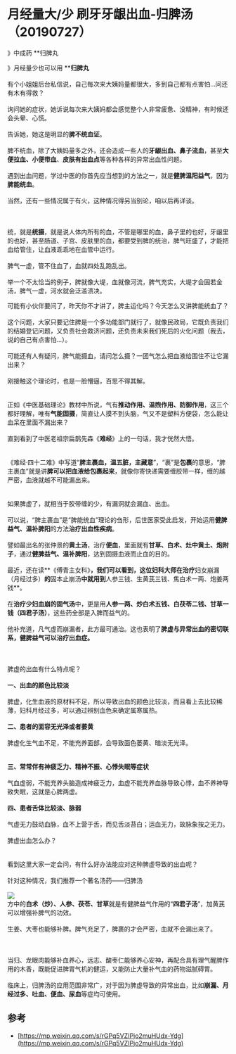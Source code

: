 # 月经量大/少 刷牙牙龈出血-归脾汤（20190727）

》中成药 **归脾丸

》月经量少也可以用 ****归脾丸**<br />
<br />有个小姐姐后台私信说，自己每次来大姨妈量都很大，多到自己都有点害怕...问还有木有得救？<br />
<br />询问她的症状，她诉说每次来大姨妈都会感觉整个人非常疲惫、没精神，有时候还会头晕、心慌。<br />
<br />告诉她，她这是明显的**脾不统血证**。<br />
<br />脾不统血，除了大姨妈量多之外，还会造成一些人的**牙龈出血、鼻子流血**，甚至**大便拉血、小便带血**、**皮肤有出血点**等各种各样的异常出血性问题。<br />
<br />遇到出血问题，学过中医的你首先应当想到的方法之一，就是**健脾温阳益气**，因为**脾能统血**。<br />
<br />当然，还有一些情况属于有火，这种情况得另当别论，咱以后再详谈。<br />
<br />
<br />
<br />统，就是**统摄**，就是说人体内所有的血，不管是哪里的血，鼻子里的也好，牙龈里的也好，甚至肠道、子宫、皮肤里的血，都要受到脾的统治，脾气旺盛了，才能把血给管住，让血液乖乖地在血管中运行。<br />
<br />脾气一虚，管不住血了，血就四处乱跑乱出。<br />
<br />举一个不太恰当的例子，脾就像大堤，血就像河流，脾气充实，大堤才会固若金汤，脾气一虚，河水就会泛滥溃决。

可能有小伙伴要问了，昨天你不才讲了，脾主运化吗？今天怎么又讲脾能统血了？<br />
<br />这个问题，大家只要记住脾是一个多功能部门就行了，就像民政局，它既负责我们的结婚登记问题，又负责社会救济问题，还负责未来我们死后的火化问题（我去，说的自己有点害怕...）。<br />
<br />可能还有人有疑问，脾气能摄血，请问怎么摄？一团气怎么把血液给围住不让它漏出来？<br />
<br />刚接触这个理论时，也是一脸懵逼，百思不得其解。<br />
<br />
<br />正如《中医基础理论》教材中所说，气有**推动作用、温煦作用、防御作用**，这三个都好理解，唯有**气能固摄**，简直让人摸不到头脑，气又不是塑料方便袋，怎么能让血呆在里面不漏出来？<br />
<br />直到看到了中医老祖宗扁鹊先森《**难经**》上的一句话，我才恍然大悟。<br />
<br />
<br />《难经·四十二难》中写道“**脾主裹血，温五脏，主藏意**”，“裹”是**包裹**的意思，“脾主裹血”就是讲**脾可以把血液给包裹起来**，就像你寄快递需要缠胶带一样，缠的越严密，血液就越不可能漏出来。<br />
<br />
<br />如果脾虚了，就相当于胶带缠的少，有漏洞就会漏血、出血。<br />
<br />可以说，“脾主裹血”是“脾能统血”理论的刍形，后世医家受此启发，开始运用**健脾益气、温补脾阳**的方法**治疗出血性疾病**。<br />
<br />譬如最出名的张仲景的**黄土汤**，治疗**便血**，里面就有**甘草、白术、灶中黄土、炮附子**，通过**健脾益气、温补脾阳**，达到固摄血液而止血的目的。<br />
<br />最近，还在读**《傅青主女科》**，我们可以看到，这位妇科大师在治疗**妇女崩漏（月经过多）**的**固本止崩汤**中就用到**人参三钱、生黄芪三钱、焦白术一两、炮姜两钱**。<br />
<br />在**治疗少妇血崩的固气汤**中，更是用**人参一两、炒白术五钱、白茯苓二钱、甘草一钱（四君子汤）**，这些药全部是入脾而益气的。<br />
<br />他补充道，凡气虚而崩漏者，此方最可通治。这也表明了**脾虚与异常出血的密切联系，健脾益气可以治疗出血症。**<br />
<br />
<br />
<br />脾虚的出血有什么特点呢？<br />
<br />**一、出血的颜色比较淡**<br />
<br />脾虚，化生血液的原材料不足，所以导致出血的颜色比较淡，而且看上去比较稀薄，妇科月经过多，可以通过辨别血色来确定属寒属热。<br />
<br />**二、患者的面容无光泽或者萎黄**<br />
<br />脾虚化生气血不足，不能充养面部，会导致面色萎黄、暗淡无光泽。<br />
<br />
<br />**三、常常伴有神疲乏力、精神不振、心悸失眠等症状**<br />
<br />气血虚弱，不能充养头脑造成神疲乏力，血虚不能充养血脉导致心悸，血不养神导致失眠，这就是心脾两虚。<br />
<br />**四、患者舌体比较淡、脉弱**<br />
<br />气虚无力鼓动血脉，血不上营于舌，而见舌淡苔白；运血无力，故脉象按之无力。<br />
<br />脾虚出血怎么办？<br />
<br />
<br />看到这里大家一定会问，有什么好办法能应对这种脾虚导致的出血呢？<br />
<br />针对这种情况，我们推荐一个著名汤药——归脾汤<br />
<br />![](https://cdn.nlark.com/yuque/0/2019/webp/101800/1564237047168-98cd24a3-951c-4a82-8168-8b652886c8ca.webp#align=left&display=inline&height=759&originHeight=759&originWidth=1080&size=0&status=done&width=1080)<br />方中的**白术（炒）、人参、茯苓、甘草**就是有健脾益气作用的“**四君子汤**”，加黄芪可以增强补脾气的功效。<br />
<br />生姜、大枣也能够补脾。脾气充足了，脾裹的才会严密，血就不会漏出来了。<br />
<br />
<br />
<br />当归、龙眼肉能够补血养心，远志、酸枣仁能够养心安神，再配合具有理气醒脾作用的木香，既能促进脾胃气机的健运，又能防止大量补气血的药物滋腻碍胃。<br />
<br />临床上，归脾汤的应用范围非常广，对于因为脾虚导致的异常出血，比如**崩漏、月经过多、吐血、便血、尿血**等症均可使用。 

## 参考  

- [https://mp.weixin.qq.com/s/rGPq5VZIPjo2muHUdx-Ydg](https://mp.weixin.qq.com/s/rGPq5VZIPjo2muHUdx-Ydg)

